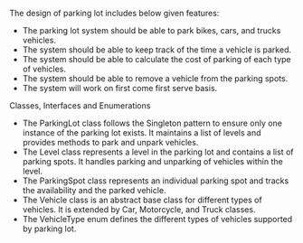 The design of parking lot includes below given features:

- The parking lot system should be able to park bikes, cars, and trucks vehicles.
- The system should be able to keep track of the time a vehicle is parked.
- The system should be able to calculate the cost of parking of each type of vehicles.
- The system should be able to remove a vehicle from the parking spots.
- The system will work on first come first serve basis.

Classes, Interfaces and Enumerations

- The ParkingLot class follows the Singleton pattern to ensure only one instance of the parking lot exists. It maintains a list of levels and provides methods to park and unpark vehicles.
- The Level class represents a level in the parking lot and contains a list of parking spots. It handles parking and unparking of vehicles within the level.
- The ParkingSpot class represents an individual parking spot and tracks the availability and the parked vehicle.
- The Vehicle class is an abstract base class for different types of vehicles. It is extended by Car, Motorcycle, and Truck classes.
- The VehicleType enum defines the different types of vehicles supported by parking lot.
